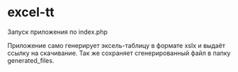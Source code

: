# excel-tt

Запуск приложения по index.php

Приложение само генерирует эксель-таблицу в формате xslx и выдаёт ссылку на скачивание.
Так же сохраняет сгенерированный файл в папку generated_files.
